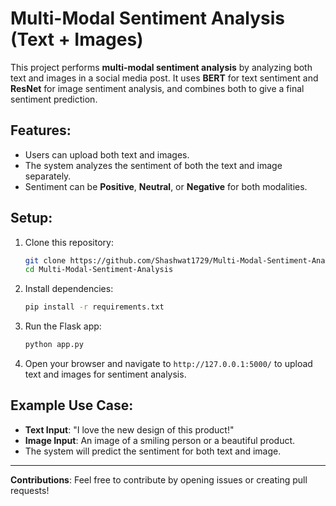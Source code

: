 
# Multi-Modal Sentiment Analysis (Text + Images)

This project performs **multi-modal sentiment analysis** by analyzing both text and images in a social media post. It uses **BERT** for text sentiment and **ResNet** for image sentiment analysis, and combines both to give a final sentiment prediction.

## Features:
- Users can upload both text and images.
- The system analyzes the sentiment of both the text and image separately.
- Sentiment can be **Positive**, **Neutral**, or **Negative** for both modalities.

## Setup:

1. Clone this repository:
   ```bash
   git clone https://github.com/Shashwat1729/Multi-Modal-Sentiment-Analysis.git
   cd Multi-Modal-Sentiment-Analysis
   ```

2. Install dependencies:
   ```bash
   pip install -r requirements.txt
   ```

3. Run the Flask app:
   ```bash
   python app.py
   ```

4. Open your browser and navigate to `http://127.0.0.1:5000/` to upload text and images for sentiment analysis.

## Example Use Case:
- **Text Input**: "I love the new design of this product!"
- **Image Input**: An image of a smiling person or a beautiful product.
- The system will predict the sentiment for both text and image.

---

**Contributions**:
Feel free to contribute by opening issues or creating pull requests!

